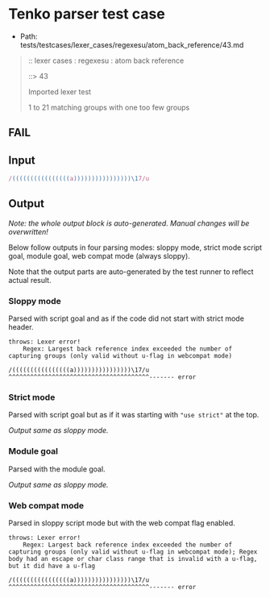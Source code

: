 # Tenko parser test case

- Path: tests/testcases/lexer_cases/regexesu/atom_back_reference/43.md

> :: lexer cases : regexesu : atom back reference
>
> ::> 43
>
> Imported lexer test
>
> 1 to 21 matching groups with one too few groups

## FAIL

## Input

`````js
/((((((((((((((((a))))))))))))))))\17/u
`````

## Output

_Note: the whole output block is auto-generated. Manual changes will be overwritten!_

Below follow outputs in four parsing modes: sloppy mode, strict mode script goal, module goal, web compat mode (always sloppy).

Note that the output parts are auto-generated by the test runner to reflect actual result.

### Sloppy mode

Parsed with script goal and as if the code did not start with strict mode header.

`````
throws: Lexer error!
    Regex: Largest back reference index exceeded the number of capturing groups (only valid without u-flag in webcompat mode)

/((((((((((((((((a))))))))))))))))\17/u
^^^^^^^^^^^^^^^^^^^^^^^^^^^^^^^^^^^^^^^------- error
`````

### Strict mode

Parsed with script goal but as if it was starting with `"use strict"` at the top.

_Output same as sloppy mode._

### Module goal

Parsed with the module goal.

_Output same as sloppy mode._

### Web compat mode

Parsed in sloppy script mode but with the web compat flag enabled.

`````
throws: Lexer error!
    Regex: Largest back reference index exceeded the number of capturing groups (only valid without u-flag in webcompat mode); Regex body had an escape or char class range that is invalid with a u-flag, but it did have a u-flag

/((((((((((((((((a))))))))))))))))\17/u
^^^^^^^^^^^^^^^^^^^^^^^^^^^^^^^^^^^^^^^------- error
`````

